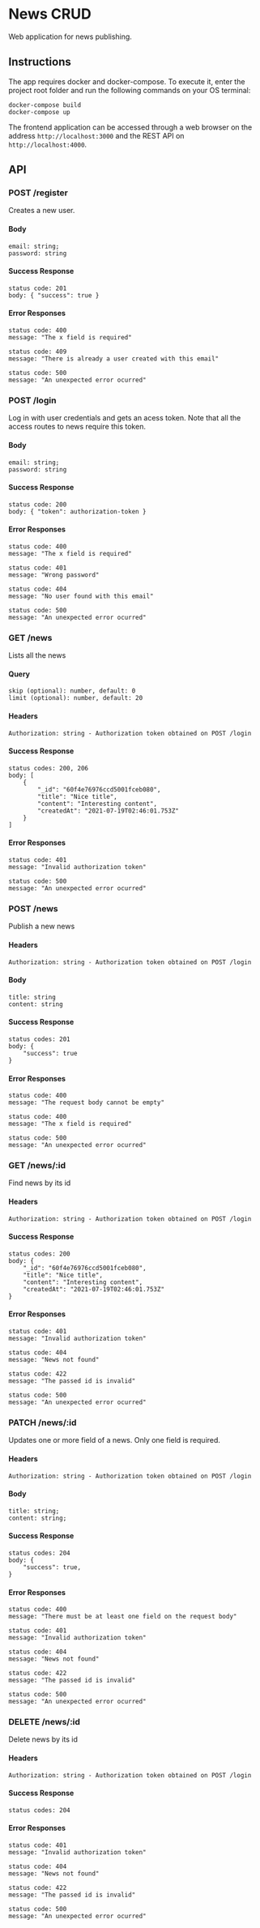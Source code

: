 # News CRUD
Web application for news publishing.

## Instructions
The app requires docker and docker-compose. To execute it, enter the project root folder and run the following commands on your OS terminal:
```
docker-compose build
docker-compose up
```

The frontend application can be accessed through a web browser on the address `http://localhost:3000` and the REST API on `http://localhost:4000`.

## API

### POST /register
Creates a new user.
#### Body
```
email: string;
password: string
```

#### Success Response
```
status code: 201
body: { "success": true }
```

#### Error Responses
```
status code: 400
message: "The x field is required"
```

```
status code: 409
message: "There is already a user created with this email"
```

```
status code: 500
message: "An unexpected error ocurred"
```

### POST /login
Log in with user credentials and gets an acess token. Note that all the access routes to news require this token.

#### Body
```
email: string;
password: string
```

#### Success Response
```
status code: 200
body: { "token": authorization-token }
```

#### Error Responses
```
status code: 400
message: "The x field is required"
```

```
status code: 401
message: "Wrong password"
```

```
status code: 404
message: "No user found with this email"
```

```
status code: 500
message: "An unexpected error ocurred"
```

### GET /news
Lists all the news
#### Query
```
skip (optional): number, default: 0
limit (optional): number, default: 20
```

#### Headers
```
Authorization: string - Authorization token obtained on POST /login
```

#### Success Response
```
status codes: 200, 206
body: [
	{
		"_id": "60f4e76976ccd5001fceb080",
		"title": "Nice title",
		"content": "Interesting content",
		"createdAt": "2021-07-19T02:46:01.753Z"
	}
]
```

#### Error Responses
```
status code: 401
message: "Invalid authorization token"
```

```
status code: 500
message: "An unexpected error ocurred"
```

### POST /news
Publish a new news

#### Headers
```
Authorization: string - Authorization token obtained on POST /login
```

#### Body
```
title: string
content: string
```


#### Success Response
```
status codes: 201
body: {
	"success": true
}
```

#### Error Responses
```
status code: 400
message: "The request body cannot be empty"
```

```
status code: 400
message: "The x field is required"
```

```
status code: 500
message: "An unexpected error ocurred"
```

### GET /news/:id
Find news by its id

#### Headers
```
Authorization: string - Authorization token obtained on POST /login
```

#### Success Response
```
status codes: 200
body: {
	"_id": "60f4e76976ccd5001fceb080",
	"title": "Nice title",
	"content": "Interesting content",
	"createdAt": "2021-07-19T02:46:01.753Z"
}
```

#### Error Responses
```
status code: 401
message: "Invalid authorization token"
```

```
status code: 404
message: "News not found"
```

```
status code: 422
message: "The passed id is invalid"
```

```
status code: 500
message: "An unexpected error ocurred"
```

### PATCH /news/:id
Updates one or more field of a news. Only one field is required.

#### Headers
```
Authorization: string - Authorization token obtained on POST /login
```

#### Body
```
title: string;
content: string;
```

#### Success Response
```
status codes: 204
body: {
	"success": true,
}
```

#### Error Responses
```
status code: 400
message: "There must be at least one field on the request body"
```

```
status code: 401
message: "Invalid authorization token"
```

```
status code: 404
message: "News not found"
```

```
status code: 422
message: "The passed id is invalid"
```

```
status code: 500
message: "An unexpected error ocurred"
```

### DELETE /news/:id
Delete news by its id

#### Headers
```
Authorization: string - Authorization token obtained on POST /login
```

#### Success Response
```
status codes: 204
```

#### Error Responses
```
status code: 401
message: "Invalid authorization token"
```

```
status code: 404
message: "News not found"
```

```
status code: 422
message: "The passed id is invalid"
```

```
status code: 500
message: "An unexpected error ocurred"
```
